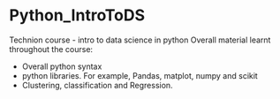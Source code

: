 # Python_IntroToDS
Technion course - intro to data science in python
Overall material learnt throughout the course:
- Overall python syntax
- python libraries. For example, Pandas, matplot, numpy and scikit
- Clustering, classification and Regression.
